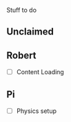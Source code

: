 
Stuff to do

Unclaimed
---------


Robert
---------
 - [ ] Content Loading
 
Pi
---------
 - [ ] Physics setup
